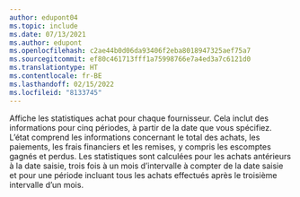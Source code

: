 ```yaml
---
author: edupont04
ms.topic: include
ms.date: 07/13/2021
ms.author: edupont
ms.openlocfilehash: c2ae44b0d06da93406f2eba8018947325aef75a7
ms.sourcegitcommit: ef80c461713fff1a75998766e7a4ed3a7c6121d0
ms.translationtype: HT
ms.contentlocale: fr-BE
ms.lasthandoff: 02/15/2022
ms.locfileid: "8133745"
---
```

Affiche les statistiques achat pour chaque fournisseur. Cela inclut des informations pour cinq périodes, à partir de la date que vous spécifiez.<br>L’état comprend les informations concernant le total des achats, les paiements, les frais financiers et les remises, y compris les escomptes gagnés et perdus. Les statistiques sont calculées pour les achats antérieurs à la date saisie, trois fois à un mois d’intervalle à compter de la date saisie et pour une période incluant tous les achats effectués après le troisième intervalle d’un mois.